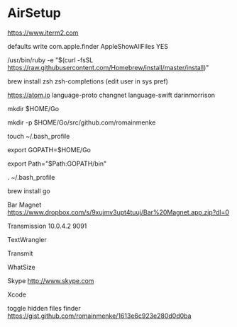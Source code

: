 # AirSetup

https://www.iterm2.com

defaults write com.apple.finder AppleShowAllFiles YES

/usr/bin/ruby -e "$(curl -fsSL https://raw.githubusercontent.com/Homebrew/install/master/install)"

brew install zsh zsh-completions (edit user in sys pref)

https://atom.io
  language-proto changnet
  language-swift darinmorrison

mkdir $HOME/Go

mkdir -p $HOME/Go/src/github.com/romainmenke

touch ~/.bash_profile

export GOPATH=$HOME/Go

export Path="$Path:GOPATH/bin"

. ~/.bash_profile

brew install go



Bar Magnet https://www.dropbox.com/s/9xujmv3upt4tuuj/Bar%20Magnet.app.zip?dl=0

  Transmission
  10.0.4.2
  9091

TextWrangler

Transmit

WhatSize

Skype http://www.skype.com

Xcode

toggle hidden files finder https://gist.github.com/romainmenke/1613e6c923e280d0d0ba
